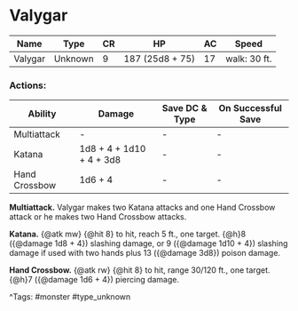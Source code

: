 # Valygar

| Name | Type | CR | HP | AC | Speed |
|------|------|----|----|----|-------|
| Valygar | Unknown | 9 | 187 (25d8 + 75) | 17 | walk: 30 ft. |

### Actions:

| Ability | Damage | Save DC & Type | On Successful Save |
|---------|--------|----------------|--------------------|
| Multiattack | - | - | - |
| Katana | 1d8 + 4 + 1d10 + 4 + 3d8 | - | - |
| Hand Crossbow | 1d6 + 4 | - | - |


**Multiattack.** Valygar makes two Katana attacks and one Hand Crossbow attack or he makes two Hand Crossbow attacks.

**Katana.** {@atk mw} {@hit 8} to hit, reach 5 ft., one target. {@h}8 ({@damage 1d8 + 4}) slashing damage, or 9 ({@damage 1d10 + 4}) slashing damage if used with two hands plus 13 ({@damage 3d8}) poison damage.

**Hand Crossbow.** {@atk rw} {@hit 8} to hit, range 30/120 ft., one target. {@h}7 ({@damage 1d6 + 4}) piercing damage.

^Tags: #monster #type_unknown
